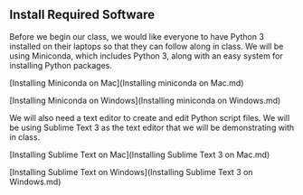 ## Install Required Software

Before we begin our class, we would like everyone to have Python 3 installed on their laptops so that they can follow along in class. We will be using Miniconda, which includes Python 3, along with an easy system for installing Python packages.

[Installing Miniconda on Mac](Installing miniconda on Mac.md)

[Installing Miniconda on Windows](Installing miniconda on Windows.md)

We will also need a text editor to create and edit Python script files. We will be using Sublime Text 3 as the text editor that we will be demonstrating with in class.

[Installing Sublime Text on Mac](Installing Sublime Text 3 on Mac.md)

[Installing Sublime Text on Windows](Installing Sublime Text 3 on Windows.md)